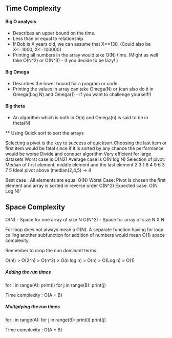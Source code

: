 ## Time Complexity

#### Big O analysis
- Describes an upper bound on the time.
- Less than or equal to relationship.
- If Bob is X years old, we can assume that X<=130, (Could also be X<=1000, X<=100000)
- Printing all numbers in the array would take O(N) time. (Might as well take O(N^2) or O(N^3) - if you decide to be lazy! )


#### Big Omega
* Describes the lower bound for a program or code.
* Printing the values in array can take Omega(N) or (can also do it in Omega(Log N) and Omega(1) - if you want to challenge yourself!) 

#### Big theta
* An algorithm which is both in O(n) and Omega(n) is said to be in theta(N)


** Using Quick sort to sort the arrays

Selecting a pivot is the key to success of quicksort
Choosing the last item or first item would be fatal since if it is sorted by any chance the performance would be worse
Divide and conquer algorithm
Very efficient for large datasets
Worst case is O(N2)
Average case is O(N log N)
Selection of pivot: Median of first element, middle element and the last element
2 3 1 8 4 9 6 3 7 5
Ideal pivot above (median(2,4,5) -> 4


Best case : All elements are equal O(N)
Worst Case: Pivot is chosen the first element and array is sorted in reverse order O(N^2)
Expected case: O(N Log N)'

## Space Complexity

O(N) - Space for one array of size N
O(N^2) - Space for array of size N X N 

For loop does not always mean a O(N). A separate function having for loop calling another subfunction for addition of numbers would mean O(1) space complexity.

Remember to drop the non dominant terms.

O(n!) > O(2^n) > O(n^2) > O(n log n) > O(n) > O(Log n) > O(1)

##### Adding the run times
for i in range(A):
  print(i)
for j in range(B):
  print(j)
  
Time complexity : O(A + B)

##### Multiplying the run times
for i in range(A):
 for j in range(B):
    print(i)
    print(j)
  
Time complexity : O(A * B)



